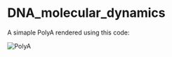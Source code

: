 # DNA_molecular_dynamics
A simaple PolyA rendered using this code:
 
![PolyA](https://raw.githubusercontent.com/moqri/DNA_molecular_dynamics/master/renders/my_movie.gif "PolyA")
